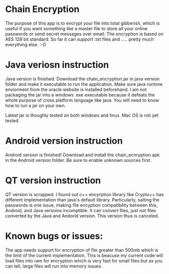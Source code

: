# Chain Encryption

The purpose of this app is to encrypt your file into total gibberish, which is useful if you want something like a master file to store all your online passwords or send secret messages over email. The encryption is based on AES 128 bit standard. So far it can support .txt files and ..... pretty much everything else. :-D 

# Java veriosn instruction

Java version is finished. Download the chain_encryption.jar in java version folder and make it executable to run the application. Make sure java runtime enviorment from the oracle website is installed beforehand. I am not packaging the jar into a windows .exe executable because it defeats the whole purpose of cross platform language like java. You will need to know how to run a jar on your own.

Latest jar is thoughly tested on both windows and linux. Mac OS is not yet tested.

# Android version instruction

Android version is finished! Download and install the chain_ecnryption.apk in the Android version folder. Be sure to enable unknown sources first. 

# QT version instruction

QT version is scrapped. I found out c++ encyrption library like Crypto++ has different implementation than java's default library. Particularly, salting the passwords is one issue, making file encyption compatibility between this, Android, and Java versoins incomptible. It can convert files, just not files converted by the Java and Andorid version. This version thus is canceled.

# Known bugs or issues:

The app needs support for encryption of file greater than 500mb which is the limit of the current implementation. This is beacuse my current code will load files into ram for encryption which is very fast for small files but as you can tell, large files will run into memory issues.
